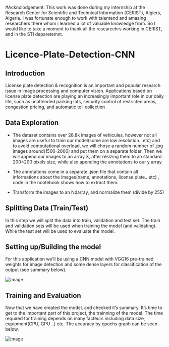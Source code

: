 #Acknolodgement:
This work was done during my internship at the Research Center for Scientific and Technical Information (CERIST), Algiers, Algeria. I was fortunate enough to work with talentend and amazing researchers there whom i learned a lot of valuable knowledge from. So I would like to take a moment to thank all the researcehrs working in CERIST, and in the STI deparetemnt.

# Licence-Plate-Detection-CNN

## Introduction 

License plate detection & recognition is an important and popular research issue in image
processing and computer vision. Applications based on license plate detection are playing an
increasingly important role in our daily life, such as unattended parking lots, security control of
restricted areas, congestion pricing, and automatic toll collection

## Data Exploration
- The dataset contains over 28.8k images of vehicules, however not all images are useful to train
our model(some are low resolution...etc) and to avoid computational overload, we will chose a random
number of .jpg images around(1500-2000) and put them on a separate folder.
Then we will append our images to an array X, after resizing them to an standard 200×200 pixels
size, while also apending the annotations to our y array

- The annotations come in a separate .json file that contain all informations about the images(name, annotations, license plate...etc)
, code in the nootebook shows how to extract them.

- Transform the images to an Ndarray, and normalize them (divide by 255)

## Splitting Data (Train/Test)

In this step we will split the data into train, validation and test set. The train and validation sets will be used when training the model (and validating). While the test set will be used to evaluate the model.

## Setting up/Building the model

For this application we'll be using a CNN model with VGG16 pre-trained weights for image detection and some dense layers for classification of the output (see summary below).


![image](https://user-images.githubusercontent.com/94637607/169670605-c581dbb1-8d59-462a-a836-5ecb62070d0f.png)

## Training and Evaluation
Now that we have created the model, and checked it’s summary. It’s time to get to the
important part of this project, the trainning of the model. The time required for training depends
on many facteurs including data size, equipment(CPU, GPU ..) etc.
The accuracy by epochs graph can be seen below.

![image](https://user-images.githubusercontent.com/94637607/169670704-afb57bcb-6b93-47ef-855d-6fd10ecadda5.png)
